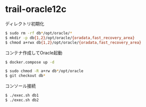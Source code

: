 trail-oracle12c
===============

ディレクトリ初期化

```sh
$ sudo rm -rf db*/opt/oracle/*
$ mkdir -p db{1,2}/opt/oracle/{oradata,fast_recovery_area}
$ chmod a+rwx db{1,2}/opt/oracle/{oradata,fast_recovery_area}
```

コンテナ作成してOracle起動

```sh
$ docker.compose up -d
```

```sh
$ sudo chmod -R a+rw db*/opt/oracle
$ git checkout db*
```

コンソール接続

```sh
$ ./exec.sh db1
$ ./exec.sh db2
```
